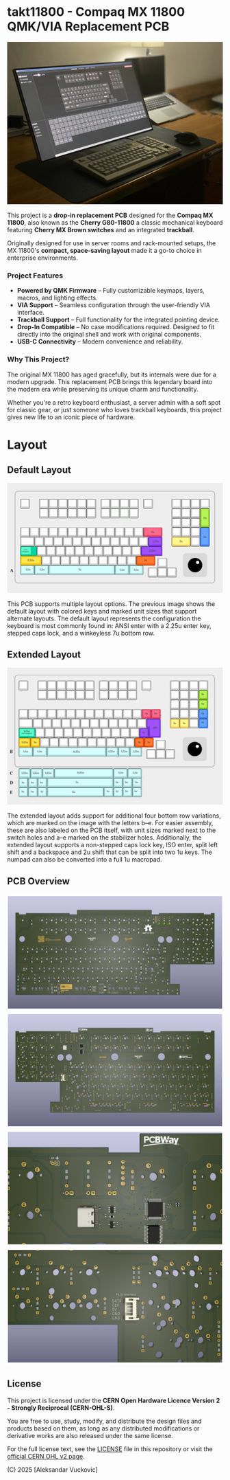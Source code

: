 # takt11800 - Compaq MX 11800 QMK/VIA Replacement PCB
![Default Layout](https://github.com/vuckale/takt11800/blob/master/docs/overview.png "Overview")

This project is a **drop-in replacement PCB** designed for the **Compaq MX 11800**, also known as the **Cherry G80-11800** a classic mechanical keyboard featuring **Cherry MX Brown switches** and an integrated **trackball**.

Originally designed for use in server rooms and rack-mounted setups, the MX 11800's **compact, space-saving layout** made it a go-to choice in enterprise environments.

### Project Features

- **Powered by QMK Firmware** – Fully customizable keymaps, layers, macros, and lighting effects.
- **VIA Support** – Seamless configuration through the user-friendly VIA interface.
- **Trackball Support** – Full functionality for the integrated pointing device.
- **Drop-In Compatible** – No case modifications required. Designed to fit directly into the original shell and work with original components.
- **USB-C Connectivity** – Modern convenience and reliability.

### Why This Project?

The original MX 11800 has aged gracefully, but its internals were due for a modern upgrade. This replacement PCB brings this legendary board into the modern era while preserving its unique charm and functionality.

Whether you're a retro keyboard enthusiast, a server admin with a soft spot for classic gear, or just someone who loves trackball keyboards, this project gives new life to an iconic piece of hardware.

# Layout

## Default Layout
![Default Layout](https://github.com/vuckale/takt11800/blob/master/docs/default_layout.png "Default Layout")

This PCB supports multiple layout options. The previous image shows the default layout with colored keys and marked unit sizes that support alternate layouts. The default layout represents the configuration the keyboard is most commonly found in: ANSI enter with a 2.25u enter key, stepped caps lock, and a winkeyless 7u bottom row.

## Extended Layout
![Extended Layout](https://github.com/vuckale/takt11800/blob/master/docs/extended_layout.png "Extended Layout")

The extended layout adds support for additional four bottom row variations, which are marked on the image with the letters b–e. For easier assembly, these are also labeled on the PCB itself, with unit sizes marked next to the switch holes and a–e marked on the stabilizer holes. Additionally, the extended layout supports a non-stepped caps lock key, ISO enter, split left shift and a backspace and 2u shift that can be split into two 1u keys. The numpad can also be converted into a full 1u macropad.

## PCB Overview
![Top View](https://github.com/vuckale/takt11800/blob/master/docs/3d_pcb_front.png "Top View")
![Back View](https://github.com/vuckale/takt11800/blob/master/docs/3d_pcb_back.png "Back View")
![MCU View](https://github.com/vuckale/takt11800/blob/master/docs/3d_mcu.png "MCU View")
![PS/2 Interface View](https://github.com/vuckale/takt11800/blob/master/docs/3d_ps2_interface.png "PS/2 Interface View")

## License

This project is licensed under the **CERN Open Hardware Licence Version 2 - Strongly Reciprocal (CERN-OHL-S)**.

You are free to use, study, modify, and distribute the design files and products based on them, as long as any distributed modifications or derivative works are also released under the same license.

For the full license text, see the [LICENSE](LICENSE) file in this repository or visit the [official CERN OHL v2 page](https://gitlab.com/ohwr/project/cernohl/-/wikis/uploads/b236492596cfc91c12def7d50bbf7da0/cern_ohl_s_v2.pdf).

(C) 2025 [Aleksandar Vuckovic]
